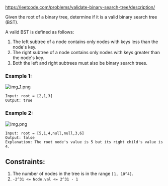 https://leetcode.com/problems/validate-binary-search-tree/description/

Given the root of a binary tree, determine if it is a valid binary search tree (BST).

A valid BST is defined as follows:
1. The left subtree of a node contains only nodes with keys less than the node's key.
1. The right subtree of a node contains only nodes with keys greater than the node's key.
1. Both the left and right subtrees must also be binary search trees.


### Example 1:
![img_1.png](img_1.png)
```text
Input: root = [2,1,3]
Output: true
```

### Example 2:
![img.png](img.png)
```text
Input: root = [5,1,4,null,null,3,6]
Output: false
Explanation: The root node's value is 5 but its right child's value is 4.
```

## Constraints:

1. The number of nodes in the tree is in the range `[1, 10^4]`.
1. `-2^31 <= Node.val <= 2^31 - 1`
